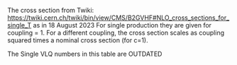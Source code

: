 The cross section from Twiki:  https://twiki.cern.ch/twiki/bin/view/CMS/B2GVHF#NLO_cross_sections_for_single_T   as in 18 August 2023
For single production they are given for coupling = 1. For a different coupling, the cross section scales as coupling squared times a  nominal cross section (for c=1).

The Single VLQ numbers in this table are OUTDATED